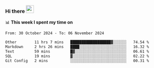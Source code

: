 ### Hi there <a href="https://www.gautamkrishnar.com/"><img src="https://media.giphy.com/media/hvRJCLFzcasrR4ia7z/giphy.gif" width="25px"></a>

📊 **This week I spent my time on**

<!--START_SECTION:waka-->

```txt
From: 30 October 2024 - To: 06 November 2024

Other        11 hrs 7 mins   ██████████████████▓░░░░░░   74.54 %
Markdown     2 hrs 26 mins   ████░░░░░░░░░░░░░░░░░░░░░   16.32 %
Text         59 mins         █▓░░░░░░░░░░░░░░░░░░░░░░░   06.61 %
SQL          19 mins         ▓░░░░░░░░░░░░░░░░░░░░░░░░   02.22 %
Git Config   2 mins          ░░░░░░░░░░░░░░░░░░░░░░░░░   00.31 %
```

<!--END_SECTION:waka-->
